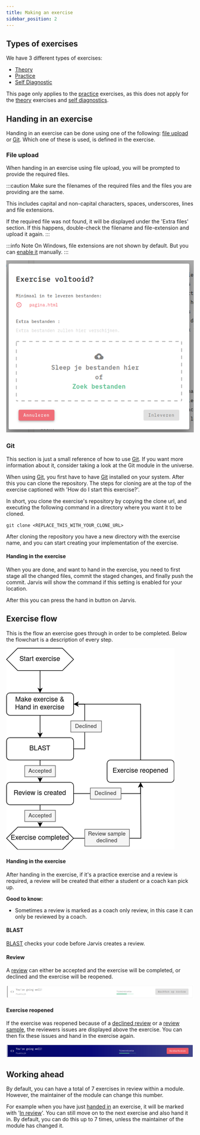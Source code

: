 ```yaml
---
title: Making an exercise
sidebar_position: 2
---
```


## Types of exercises

We have 3 different types of exercises:

- [Theory](introduction)
- [Practice](introduction)
- [Self Diagnostic](introduction#self-diagnostic)

This page only applies to the [practice](introduction) exercises, as this does not apply for the [theory](introduction) exercises and [self diagnostics](introduction#self-diagnostic).

## Handing in an exercise

Handing in an exercise can be done using one of the following: [file upload](#file-upload) or [Git](#git). Which one of
these is used, is defined in the exercise.

### File upload

When handing in an exercise using file upload, you will be prompted to provide the required files.

:::caution
Make sure the filenames of the required files and the files you are providing are the same.

This includes capital and non-capital characters, spaces, underscores, lines and file extensions.

If the required file was not found, it will be displayed under the 'Extra files' section. If this happens, double-check
the filename and file-extension and upload it again.
:::

:::info Note
On Windows, file extensions are not shown by default. But you
can [enable it](https://www.google.com/search?channel=fs&client=ubuntu-sn&q=windows+enable+file+extensions) manually.
:::

![File upload without files](/img/docs/exercises/flow/file-upload-no-files.png)

### Git

This section is just a small reference of how to use [Git](https://git-scm.com/). If you want more information about it,
consider taking a look at the Git module in the universe.

When using [Git](https://git-scm.com/), you first have to have [Git](https://git-scm.com/) installed on your system.
After this you can clone the repository. The steps for cloning are at the top of
the exercise captioned with 'How do I start this exercise?'.

In short, you clone the exercise's repository by copying the clone url, and executing the following command in a
directory where you want it to be cloned.

```shell
git clone <REPLACE_THIS_WITH_YOUR_CLONE_URL>
```

After cloning the repository you have a new directory with the exercise name, and you can start creating your
implementation of the exercise.

#### Handing in the exercise

When you are done, and want to hand in the exercise, you need to
first stage all the changed files, commit the staged
changes, and finally push the commit. Jarvis will show the command if this
setting is enabled for your location.

After this you can press the hand in button on Jarvis.

## Exercise flow

This is the flow an exercise goes through in order to be completed. Below the flowchart is a description of every
step.

![Exercise flow diagram](/img/docs/exercises/flow/exercise-flow.drawio.png)

#### Handing in the exercise

After handing in the exercise, if it's a practice exercise and a review is required, a review will be created that
either a student or a coach kan pick up.

**Good to know:**

- Sometimes a review is marked as a coach only review, in this case it can only be reviewed by a coach.

#### BLAST

[BLAST](blast) checks your code before Jarvis creates a review.

#### Review

A [review](reviews) can either be accepted and the exercise will be completed, or declined and the exercise will be
reopened.

![Exercise waiting for review](/img/docs/exercises/flow/waiting-for-review.png)

#### Exercise reopened

If the exercise was reopened because of a [declined review](reviews) or a [review sample](reviews#review-samples), the reviewers issues are displayed above the exercise.
You can then fix these issues and hand in the exercise again.

![Exercise open for improvements](/img/docs/exercises/flow/open-for-improvements.png)

## Working ahead

By default, you can have a total of 7 exercises in review within a module. However, the maintainer of the module can
change this number.

For example when you have just [handed in](#handing-in-an-exercise) an exercise, it will be marked
with '[In review](#review)'. You
can still move on to the next exercise and also hand it in. By default, you can do this up to 7 times, unless the
maintainer of the module has changed it.
